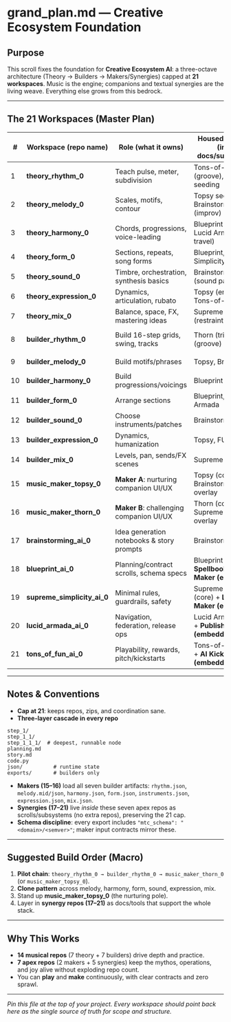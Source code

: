 # grand_plan.md — Creative Ecosystem Foundation

## Purpose

This scroll fixes the foundation for **Creative Ecosystem AI**: a three-octave architecture (Theory → Builders → Makers/Synergies) capped at **21 workspaces**. Music is the engine; companions and textual synergies are the living weave. Everything else grows from this bedrock.

---

## The 21 Workspaces (Master Plan)

| # | Workspace (repo name) | Role (what it owns) | Housed Synergies (inside docs/subsystems) | Primary Outputs / Artifacts |
|---|-----------------------|---------------------|-------------------------------------------|-----------------------------|
| 1 | **theory_rhythm_0** | Teach pulse, meter, subdivision | Tons-of-FUN (groove), Thorn seeding | `json/student.json` (faculties, notes_played) |
| 2 | **theory_melody_0** | Scales, motifs, contour | Topsy seeding, Brainstorming (improv) | `json/student.json` (+ melody_faculties) |
| 3 | **theory_harmony_0** | Chords, progressions, voice-leading | Blueprint (structure), Lucid Armada (key travel) | `json/student.json` (+ harmony_faculties) |
| 4 | **theory_form_0** | Sections, repeats, song forms | Blueprint, Supreme Simplicity (clarity) | `json/student.json` (+ form_faculties) |
| 5 | **theory_sound_0** | Timbre, orchestration, synthesis basics | Brainstorming (sound palettes) | `json/student.json` (+ sound_faculties) |
| 6 | **theory_expression_0** | Dynamics, articulation, rubato | Topsy (empathy), Tons-of-FUN (feel) | `json/student.json` (+ expression_faculties) |
| 7 | **theory_mix_0** | Balance, space, FX, mastering ideas | Supreme Simplicity (restraint) | `json/student.json` (+ mix_faculties) |
| 8 | **builder_rhythm_0** | Build 16-step grids, swing, tracks | Thorn (trial), FUN (groove) | `exports/rhythm.json` (`mtc_schema: rhythm/1.0.0`) |
| 9 | **builder_melody_0** | Build motifs/phrases | Topsy, Brainstorming | `exports/melody.mid` or `melody.json` |
| 10 | **builder_harmony_0** | Build progressions/voicings | Blueprint | `exports/harmony.json` (chords, hints) |
| 11 | **builder_form_0** | Arrange sections | Blueprint, Lucid Armada | `exports/form.json` (structure map) |
| 12 | **builder_sound_0** | Choose instruments/patches | Brainstorming | `exports/instruments.json` |
| 13 | **builder_expression_0** | Dynamics, humanization | Topsy, FUN | `exports/expression.json` |
| 14 | **builder_mix_0** | Levels, pan, sends/FX scenes | Supreme Simplicity | `exports/mix.json` |
| 15 | **music_maker_topsy_0** | **Maker A**: nurturing companion UI/UX | Topsy (core), Brainstorming overlay | Loads all exports → interactive play/render; `saves/project.topsy.json` |
| 16 | **music_maker_thorn_0** | **Maker B**: challenging companion UI/UX | Thorn (core), Supreme Simplicity overlay | Loads all exports → challenge modes; `saves/project.thorn.json` |
| 17 | **brainstorming_ai_0** | Idea generation notebooks & story prompts | Brainstorming (core) | `prompts/*.md`, `maps/idea_graph.json` |
| 18 | **blueprint_ai_0** | Planning/contract scrolls, schema specs | Blueprint (core) + **Spellbook/Language Maker (embedded)** | `schemas/*`, `spellbook/*.md`, `dsl/grammar.md` |
| 19 | **supreme_simplicity_ai_0** | Minimal rules, guardrails, safety | Supreme Simplicity (core) + **Labscape Maker (embedded)** | `rules/min_*`, `labscapes/templates/*` |
| 20 | **lucid_armada_ai_0** | Navigation, federation, release ops | Lucid Armada (core) + **Publishing House (embedded)** | `publishing/`, `nav/roadmaps.md`, `CHANGELOGS/` aggregation |
| 21 | **tons_of_fun_ai_0** | Playability, rewards, pitch/kickstarts | Tons-of-FUN (core) + **AI Kickstarter (embedded)** | `fun_loops/*.md`, `kickstarter/briefs/*` |

---

## Notes & Conventions

- **Cap at 21**: keeps repos, zips, and coordination sane.
- **Three-layer cascade in every repo**

```text
step_1/
step_1_1/
step_1_1_1/  # deepest, runnable node
planning.md
story.md
code.py
json/          # runtime state
exports/       # builders only
```

- **Makers (15–16)** load all seven builder artifacts:
`rhythm.json`, `melody.mid/json`, `harmony.json`, `form.json`, `instruments.json`, `expression.json`, `mix.json`.
- **Synergies (17–21)** live *inside* these seven apex repos as scrolls/subsystems (no extra repos), preserving the 21 cap.
- **Schema discipline**: every export includes `"mtc_schema": "<domain>/<semver>"`; maker input contracts mirror these.

---

## Suggested Build Order (Macro)

1. **Pilot chain**: `theory_rhythm_0 → builder_rhythm_0 → music_maker_thorn_0` (or `music_maker_topsy_0`).
2. **Clone pattern** across melody, harmony, form, sound, expression, mix.
3. Stand up **music_maker_topsy_0** (the nurturing pole).
4. Layer in **synergy repos (17–21)** as docs/tools that support the whole stack.

---

## Why This Works

- **14 musical repos** (7 theory + 7 builders) drive depth and practice.
- **7 apex repos** (2 makers + 5 synergies) keep the mythos, operations, and joy alive without exploding repo count.
- You can **play** and **make** continuously, with clear contracts and zero sprawl.

---

*Pin this file at the top of your project. Every workspace should point back here as the single source of truth for scope and structure.*
